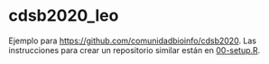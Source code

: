 # cdsb2020_leo

Ejemplo para https://github.com/comunidadbioinfo/cdsb2020. Las instrucciones para crear un repositorio similar están en [00-setup.R](R/00-setup.R).

